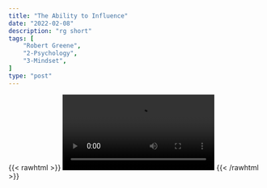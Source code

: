 ```yaml
---
title: "The Ability to Influence"
date: "2022-02-08"
description: "rg short"
tags: [
    "Robert Greene",
    "2-Psychology",
    "3-Mindset",
]
type: "post"
---
```

{{< rawhtml >}}
    <video width="auto" height="auto" controls>
        <source src="https://clips.dev00ps.com/Robert%20Greene/The%20ability%20to%20influence.mp4" type="video/mp4"> 
    </video>
{{< /rawhtml >}}